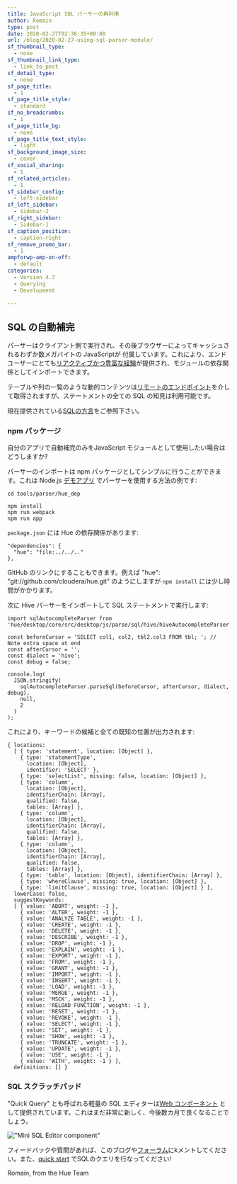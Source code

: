 ```yaml
---
title: JavaScript SQL パーサーの再利用
author: Romain
type: post
date: 2020-02-27T02:36:35+00:00
url: /blog/2020-02-27-using-sql-parser-module/
sf_thumbnail_type:
  - none
sf_thumbnail_link_type:
  - link_to_post
sf_detail_type:
  - none
sf_page_title:
  - 1
sf_page_title_style:
  - standard
sf_no_breadcrumbs:
  - 1
sf_page_title_bg:
  - none
sf_page_title_text_style:
  - light
sf_background_image_size:
  - cover
sf_social_sharing:
  - 1
sf_related_articles:
  - 1
sf_sidebar_config:
  - left-sidebar
sf_left_sidebar:
  - Sidebar-2
sf_right_sidebar:
  - Sidebar-1
sf_caption_position:
  - caption-right
sf_remove_promo_bar:
  - 1
ampforwp-amp-on-off:
  - default
categories:
  - Version 4.7
  - Querying
  - Development

---
```


## SQL の自動補完

パーサーはクライアント側で実行され、その後ブラウザーによってキャッシュされるわずか数メガバイトの JavaScriptが 付属しています。これにより、エンドユーザーにとても[リアクティブかつ豊富な経験](/blog/2020-02-10-sql-query-experience-of-your-cloud-data-warehouse/)が提供され、モジュールの依存関係としてインポートできます。

テーブルや列の一覧のような動的コンテンツは[リモートのエンドポイント](https://docs.gethue.com/developer/api/#sql-querying)を介して取得されますが、ステートメントの全ての SQL の知見は利用可能です。

現在提供されている[SQLの方言](https://github.com/cloudera/hue/tree/master/desktop/core/src/desktop/js/parse/sql)をご参照下さい。

### npm パッケージ

自分のアプリで自動補完のみをJavaScript モジュールとして使用したい場合はどうしますか?

パーサーのインポートは npm パッケージとしてシンプルに行うことができます。これは Node.js [デモアプリ](https://github.com/cloudera/hue/tree/master/tools/parser/hue_dep) でパーサーを使用する方法の例です:

    cd tools/parser/hue_dep

    npm install
    npm run webpack
    npm run app

`package.json` には Hue の依存関係があります:

    "dependencies": {
      "hue": "file:../../.."
    },

GitHub のリンクにすることもできます。例えば "hue": "git://github.com/cloudera/hue.git” のようにしますが `npm install` には少し時間がかかります。

次に Hive パーサーをインポートして SQL ステートメントで実行します:

    import sqlAutocompleteParser from 'hue/desktop/core/src/desktop/js/parse/sql/hive/hiveAutocompleteParser';

    const beforeCursor = 'SELECT col1, col2, tbl2.col3 FROM tbl; '; // Note extra space at end
    const afterCursor = '';
    const dialect = 'hive';
    const debug = false;

    console.log(
      JSON.stringify(
        sqlAutocompleteParser.parseSql(beforeCursor, afterCursor, dialect, debug),
        null,
        2
      )
    );

これにより、キーワードの候補と全ての既知の位置が出力されます:

    { locations:
      [ { type: 'statement', location: [Object] },
        { type: 'statementType',
          location: [Object],
          identifier: 'SELECT' },
        { type: 'selectList', missing: false, location: [Object] },
        { type: 'column',
          location: [Object],
          identifierChain: [Array],
          qualified: false,
          tables: [Array] },
        { type: 'column',
          location: [Object],
          identifierChain: [Array],
          qualified: false,
          tables: [Array] },
        { type: 'column',
          location: [Object],
          identifierChain: [Array],
          qualified: false,
          tables: [Array] },
        { type: 'table', location: [Object], identifierChain: [Array] },
        { type: 'whereClause', missing: true, location: [Object] },
        { type: 'limitClause', missing: true, location: [Object] } ],
      lowerCase: false,
      suggestKeywords:
      [ { value: 'ABORT', weight: -1 },
        { value: 'ALTER', weight: -1 },
        { value: 'ANALYZE TABLE', weight: -1 },
        { value: 'CREATE', weight: -1 },
        { value: 'DELETE', weight: -1 },
        { value: 'DESCRIBE', weight: -1 },
        { value: 'DROP', weight: -1 },
        { value: 'EXPLAIN', weight: -1 },
        { value: 'EXPORT', weight: -1 },
        { value: 'FROM', weight: -1 },
        { value: 'GRANT', weight: -1 },
        { value: 'IMPORT', weight: -1 },
        { value: 'INSERT', weight: -1 },
        { value: 'LOAD', weight: -1 },
        { value: 'MERGE', weight: -1 },
        { value: 'MSCK', weight: -1 },
        { value: 'RELOAD FUNCTION', weight: -1 },
        { value: 'RESET', weight: -1 },
        { value: 'REVOKE', weight: -1 },
        { value: 'SELECT', weight: -1 },
        { value: 'SET', weight: -1 },
        { value: 'SHOW', weight: -1 },
        { value: 'TRUNCATE', weight: -1 },
        { value: 'UPDATE', weight: -1 },
        { value: 'USE', weight: -1 },
        { value: 'WITH', weight: -1 } ],
      definitions: [] }

### SQL スクラッチパッド

"Quick Query" とも呼ばれる軽量の SQL エディターは[Web コンポーネント](https://github.com/cloudera/hue/blob/master/desktop/core/src/desktop/js/ko/components/contextPopover/ko.quickQueryContext.js) として提供されています。これはまだ非常に新しく、今後数カ月で良くなることでしょう。

!["Mini SQL Editor component"](https://cdn.gethue.com/uploads/2020/02/quick-query-component.jpg)


フィードバックや質問があれば、このブログや<a href="https://discourse.gethue.com/">フォーラム</a>にkメントしてください。また、<a href="https://docs.gethue.com/quickstart/">quick start</a> でSQLのクエリを行なってください!


Romain, from the Hue Team

